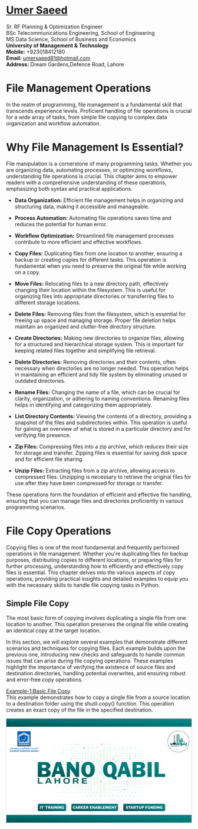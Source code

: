 #  [Umer Saeed](https://www.linkedin.com/in/engumersaeed/)
Sr. RF Planning & Optimization Engineer<br>
BSc Telecommunications Engineering, School of Engineering<br>
MS Data Science, School of Business and Economics<br>
**University of Management & Technology**<br>
**Mobile:**     +923018412180<br>
**Email:**  umersaeed81@hotmail.com<br>
**Address:** Dream Gardens,Defence Road, Lahore<br>

# File Management Operations

In the realm of programming, file management is a fundamental skill that transcends experience levels. Proficient handling of file operations is crucial for a wide array of tasks, from simple file copying to complex data organization and workflow automation.

# Why File Management Is Essential?
File manipulation is a cornerstone of many programming tasks. Whether you are organizing data, automating processes, or optimizing workflows, understanding file operations is crucial. This chapter aims to empower readers with a comprehensive understanding of these operations, emphasizing both syntax and practical applications.

- **Data Organization:** Efficient file management helps in organizing and structuring data, making it accessible and manageable.

- **Process Automation:** Automating file operations saves time and reduces the potential for human error.

- **Workflow Optimization:** Streamlined file management processes contribute to more efficient and effective workflows.

- **Copy Files:** Duplicating files from one location to another, ensuring a backup or creating copies for different tasks. This operation is fundamental when you need to preserve the original file while working on a copy.

- **Move Files:** Relocating files to a new directory path, effectively changing their location within the filesystem. This is useful for organizing files into appropriate directories or transferring files to different storage locations.

- **Delete Files:** Removing files from the filesystem, which is essential for freeing up space and managing storage. Proper file deletion helps maintain an organized and clutter-free directory structure.

- **Create Directories:** Making new directories to organize files, allowing for a structured and hierarchical storage system. This is important for keeping related files together and simplifying file retrieval.

- **Delete Directories:** Removing directories and their contents, often necessary when directories are no longer needed. This operation helps in maintaining an efficient and tidy file system by eliminating unused or outdated directories.

- **Rename Files:** Changing the name of a file, which can be crucial for clarity, organization, or adhering to naming conventions. Renaming files helps in identifying and categorizing them appropriately.

- **List Directory Contents:** Viewing the contents of a directory, providing a snapshot of the files and subdirectories within. This operation is useful for gaining an overview of what is stored in a particular directory and for verifying file presence.

- **Zip Files:** Compressing files into a zip archive, which reduces their size for storage and transfer. Zipping files is essential for saving disk space and for efficient file sharing.

- **Unzip Files:** Extracting files from a zip archive, allowing access to compressed files. Unzipping is necessary to retrieve the original files for use after they have been compressed for storage or transfer.

These operations form the foundation of efficient and effective file handling, ensuring that you can manage files and directories proficiently in various programming scenarios.

# File Copy Operations

Copying files is one of the most fundamental and frequently performed operations in file management. Whether you're duplicating files for backup purposes, distributing copies to different locations, or preparing files for further processing, understanding how to efficiently and effectively copy files is essential. This chapter delves into the various aspects of copy operations, providing practical insights and detailed examples to equip you with the necessary skills to handle file copying tasks in Python.

## Simple File Copy

The most basic form of copying involves duplicating a single file from one location to another. This operation preserves the original file while creating an identical copy at the target location.

In this section, we will explore several examples that demonstrate different scenarios and techniques for copying files. Each example builds upon the previous one, introducing new checks and safeguards to handle common issues that can arise during file copying operations. These examples highlight the importance of verifying the existence of source files and destination directories, handling potential overwrites, and ensuring robust and error-free copy operations.

[Example-1:Basic File Copy](https://github.com/Umersaeed81/File_Management_Operations/blob/main/Simple_File_Copy/Example-01.md)<br>
This example demonstrates how to copy a single file from a source location to a destination folder using the shutil.copy() function. This operation creates an exact copy of the file in the specified destination.

















![](https://github.com/Umersaeed81/File_Management_Operations/blob/main/log/pic1.png?raw=true)
